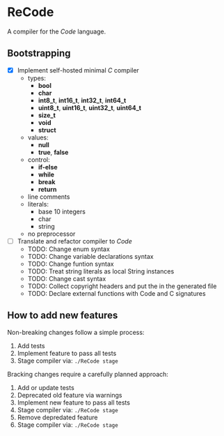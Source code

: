 # ReCode

A compiler for the _Code_ language.

## Bootstrapping

- [X] Implement self-hosted minimal _C_ compiler
  - types: 
    - **bool**
    - **char**
    - **int8_t**, **int16_t**, **int32_t**, **int64_t**
    - **uint8_t**, **uint16_t**, **uint32_t**, **uint64_t**
    - **size_t**
    - **void**
    - **struct**
  - values:
    - **null**
    - **true**, **false**
  - control:
    - **if-else**
    - **while**
    - **break**
    - **return**
  - line comments
  - literals:
    - base 10 integers
    - char
    - string
  - no preprocessor
- [ ] Translate and refactor compiler to _Code_
  - TODO: Change enum syntax
  - TODO: Change variable declarations syntax
  - TODO: Change funtion syntax
  - TODO: Treat string literals as local String instances
  - TODO: Change cast syntax
  - TODO: Collect copyright headers and put the in the generated file
  - TODO: Declare external functions with Code and C signatures


## How to add new features

Non-breaking changes follow a simple process:
1. Add tests
1. Implement feature to pass all tests
1. Stage compiler via: `./ReCode stage`

Bracking changes require a carefully planned approach:
1. Add or update tests
1. Deprecated old feature via warnings
1. Implement new feature to pass all tests
1. Stage compiler via: `./ReCode stage`
1. Remove depredated feature
1. Stage compiler via: `./ReCode stage`
